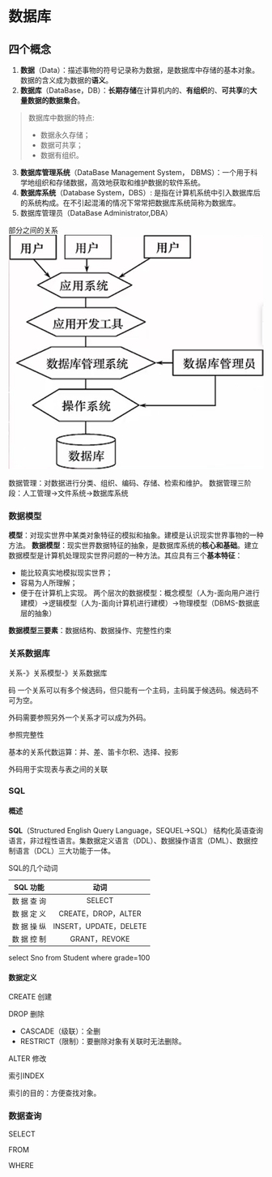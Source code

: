 # 数据库

## 四个概念

1. **数据**（Data）：描述事物的符号记录称为数据，是数据库中存储的基本对象。数据的含义成为数据的**语义**。
2. **数据库**（DataBase，DB）：**长期存储**在计算机内的、**有组织**的、**可共享**的**大量数据的数据集合**。

>数据库中数据的特点:
>
>* 数据永久存储；
>* 数据可共享；
>* 数据有组织。

3. **数据库管理系统**（DataBase Management System， DBMS）：一个用于科学地组织和存储数据，高效地获取和维护数据的软件系统。
4. **数据库系统**（Database System，DBS）: 是指在计算机系统中引入数据库后的系统构成。在不引起混淆的情况下常常把数据库系统简称为数据库。
5. 数据库管理员（DataBase Administrator,DBA）

部分之间的关系
![database](./asset/Database/database.png)

数据管理：对数据进行分类、组织、编码、存储、检索和维护。
数据管理三阶段：人工管理->文件系统->数据库系统

### 数据模型

**模型**：对现实世界中某类对象特征的模拟和抽象。建模是认识现实世界事物的一种方法。
**数据模型**：现实世界数据特征的抽象，是数据库系统的**核心和基础**。建立数据模型是计算机处理现实世界问题的一种方法。其应具有三个**基本特征**：
* 能比较真实地模拟现实世界；
* 容易为人所理解；
* 便于在计算机上实现。
两个层次的数据模型：概念模型（人为-面向用户进行建模）->逻辑模型（人为-面向计算机进行建模）->物理模型（DBMS-数据底层的抽象）

**数据模型三要素**：数据结构、数据操作、完整性约束

### 关系数据库

关系-》关系模型-》关系数据库

码
一个关系可以有多个候选码，但只能有一个主码，主码属于候选码。候选码不可为空。

外码需要参照另外一个关系才可以成为外码。

参照完整性

基本的关系代数运算：并、差、笛卡尔积、选择、投影

外码用于实现表与表之间的关联


### SQL

#### 概述

**SQL**（Structured English Query Language，SEQUEL->SQL） 结构化英语查询语言，非过程性语言。集数据定义语言（DDL）、数据操作语言（DML）、数据控制语言（DCL）三大功能于一体。

SQL的几个动词

|SQL 功能 |动词|
|:--:|:--:| 
|数 据 查 询 |SELECT  |
|数 据 定 义 |CREATE，DROP，ALTER |
|数 据 操 纵 |INSERT，UPDATE，DELETE| 
|数 据 控 制 |GRANT，REVOKE |
 
 select Sno
 from Student
 where grade=100

#### 数据定义

CREATE 创建


DROP 删除

* CASCADE（级联）：全删
* RESTRICT（限制）：要删除对象有关联时无法删除。

ALTER 修改

索引INDEX

索引的目的：方便查找对象。

### 数据查询

SELECT

FROM

WHERE 